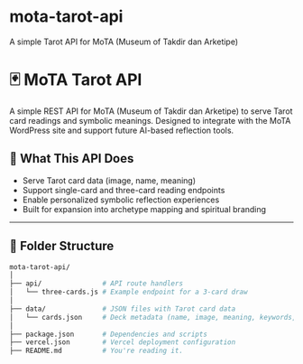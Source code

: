 # mota-tarot-api
A simple Tarot API for MoTA (Museum of Takdir dan Arketipe)
# 🃏 MoTA Tarot API

A simple REST API for MoTA (Museum of Takdir dan Arketipe) to serve Tarot card readings and symbolic meanings. Designed to integrate with the MoTA WordPress site and support future AI-based reflection tools.

## 🌟 What This API Does

- Serve Tarot card data (image, name, meaning)
- Support single-card and three-card reading endpoints
- Enable personalized symbolic reflection experiences
- Built for expansion into archetype mapping and spiritual branding

---

## 📁 Folder Structure

```bash
mota-tarot-api/
│
├── api/               # API route handlers
│   └── three-cards.js # Example endpoint for a 3-card draw
│
├── data/              # JSON files with Tarot card data
│   └── cards.json     # Deck metadata (name, image, meaning, keywords, reversed)
│
├── package.json       # Dependencies and scripts
├── vercel.json        # Vercel deployment configuration
├── README.md          # You're reading it.
